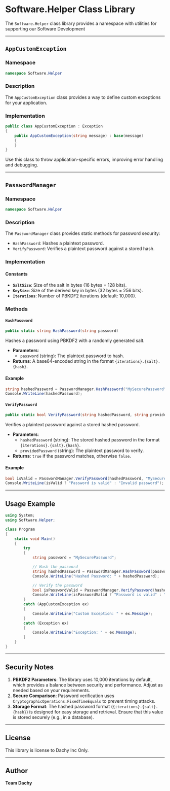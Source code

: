 # Software.Helper Class Library

The `Software.Helper` class library provides a namespace with utilities for supporting our Software Development

---

## `AppCustomException`

### Namespace
```csharp
namespace Software.Helper
```

### Description
The `AppCustomException` class provides a way to define custom exceptions for your application.

### Implementation
```csharp
public class AppCustomException : Exception
{
    public AppCustomException(string message) : base(message)
    {
    }
}
```

Use this class to throw application-specific errors, improving error handling and debugging.

---

## `PasswordManager`

### Namespace
```csharp
namespace Software.Helper
```

### Description
The `PasswordManager` class provides static methods for password security:
- `HashPassword`: Hashes a plaintext password.
- `VerifyPassword`: Verifies a plaintext password against a stored hash.

### Implementation
#### Constants
- **`SaltSize`**: Size of the salt in bytes (16 bytes = 128 bits).
- **`KeySize`**: Size of the derived key in bytes (32 bytes = 256 bits).
- **`Iterations`**: Number of PBKDF2 iterations (default: 10,000).

### Methods
#### `HashPassword`
```csharp
public static string HashPassword(string password)
```
Hashes a password using PBKDF2 with a randomly generated salt.

- **Parameters**:
  - `password` (string): The plaintext password to hash.
- **Returns**: A base64-encoded string in the format `{iterations}.{salt}.{hash}`.

#### Example
```csharp
string hashedPassword = PasswordManager.HashPassword("MySecurePassword");
Console.WriteLine(hashedPassword);
```

#### `VerifyPassword`
```csharp
public static bool VerifyPassword(string hashedPassword, string providedPassword)
```
Verifies a plaintext password against a stored hashed password.

- **Parameters**:
  - `hashedPassword` (string): The stored hashed password in the format `{iterations}.{salt}.{hash}`.
  - `providedPassword` (string): The plaintext password to verify.
- **Returns**: `true` if the password matches, otherwise `false`.

#### Example
```csharp
bool isValid = PasswordManager.VerifyPassword(hashedPassword, "MySecurePassword");
Console.WriteLine(isValid ? "Password is valid" : "Invalid password");
```

---

## Usage Example
```csharp
using System;
using Software.Helper;

class Program
{
    static void Main()
    {
        try
        {
            string password = "MySecurePassword";

            // Hash the password
            string hashedPassword = PasswordManager.HashPassword(password);
            Console.WriteLine("Hashed Password: " + hashedPassword);

            // Verify the password
            bool isPasswordValid = PasswordManager.VerifyPassword(hashedPassword, password);
            Console.WriteLine(isPasswordValid ? "Password is valid" : "Invalid password");
        }
        catch (AppCustomException ex)
        {
            Console.WriteLine("Custom Exception: " + ex.Message);
        }
        catch (Exception ex)
        {
            Console.WriteLine("Exception: " + ex.Message);
        }
    }
}
```

---

## Security Notes
1. **PBKDF2 Parameters**: The library uses 10,000 iterations by default, which provides a balance between security and performance. Adjust as needed based on your requirements.
2. **Secure Comparison**: Password verification uses `CryptographicOperations.FixedTimeEquals` to prevent timing attacks.
3. **Storage Format**: The hashed password format (`{iterations}.{salt}.{hash}`) is designed for easy storage and retrieval. Ensure that this value is stored securely (e.g., in a database).

---

## License
This library is license to Dachy Inc Only.

---

## Author
**Team Dachy**

